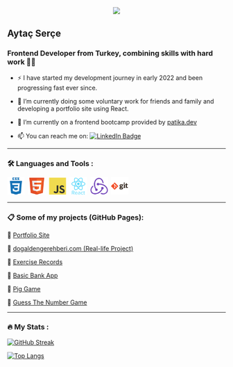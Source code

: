 <div id="header" align="center">
  <img src="https://media.giphy.com/media/M9gbBd9nbDrOTu1Mqx/giphy.gif" width="100"/>  
</div>

## Aytaç Serçe
### Frontend Developer from Turkey, combining skills with hard work :man_technologist:

- ⚡ I have started my development journey in early 2022 and been progressing fast ever since.

- 🔭 I’m currently doing some voluntary work for friends and family and developing a portfolio site using React.

- 🌱 I’m currently on a frontend bootcamp provided by <a href="https://www.patika.dev/">patika.dev<a/>
  
- 📫 You can reach me on:   <a href="https://www.linkedin.com/in/aytacserce/">
    <img src="https://img.shields.io/badge/LinkedIn-blue?style=for-the-badge&logo=linkedin&logoColor=white" alt="LinkedIn Badge"/>
  </a>

---

### :hammer_and_wrench: Languages and Tools :
<div>
  <img src="https://github.com/devicons/devicon/blob/master/icons/css3/css3-plain-wordmark.svg"  title="CSS3" alt="CSS" width="40" height="40"/>&nbsp;
  <img src="https://github.com/devicons/devicon/blob/master/icons/html5/html5-original.svg" title="HTML5" alt="HTML" width="40" height="40"/>&nbsp;
  <img src="https://github.com/devicons/devicon/blob/master/icons/javascript/javascript-original.svg" title="JavaScript" alt="JavaScript" width="40" height="40"/>&nbsp;
  <img src="https://github.com/devicons/devicon/blob/master/icons/react/react-original-wordmark.svg" title="React" alt="React" width="40" height="40"/>&nbsp;
  <img src="https://github.com/devicons/devicon/blob/master/icons/redux/redux-original.svg" title="Redux" alt="Redux " width="40" height="40"/>&nbsp;
  <img src="https://github.com/devicons/devicon/blob/master/icons/git/git-original-wordmark.svg" title="Git" **alt="Git" width="40" height="40"/>&nbsp;
</div>

  ---

  ### :clipboard: Some of my projects (GitHub Pages):
  
  :page_facing_up: <a href="https://aytacserce-portfolio.netlify.app/">Portfolio Site<a/>
  
  :page_facing_up: <a href="https://www.dogaldengerehberi.com/">dogaldengerehberi.com (Real-life Project)<a/>
  
  :page_facing_up: <a href="https://mapty-exercise-records.netlify.app/">Exercise Records<a/>
  
  :page_facing_up: <a href="https://bankist-app-login.netlify.app/">Basic Bank App<a/>
  
  :page_facing_up: <a href="https://over-20-wins.netlify.app/">Pig Game<a/>
  
  :page_facing_up: <a href="https://guess-my-number-1-to-20.netlify.app/">Guess The Number Game<a/>
  
  ---
  
### :fire: My Stats :
  
[![GitHub Streak](http://github-readme-streak-stats.herokuapp.com?user=aytacserce&theme=dark&background=000000)](https://git.io/streak-stats)
  
[![Top Langs](https://github-readme-stats.vercel.app/api/top-langs/?username=aytacserce&layout=compact&theme=vision-friendly-dark)](https://github.com/anuraghazra/github-readme-stats)  
<!--
**cptsprrw/cptsprrw** is a ✨ _special_ ✨ repository because its `README.md` (this file) appears on your GitHub profile.

Here are some ideas to get you started:

- 🔭 I’m currently working on ...
- 🌱 I’m currently learning ...
- 👯 I’m looking to collaborate on ...
- 🤔 I’m looking for help with ...
- 💬 Ask me about ...
- 📫 How to reach me: ...
- 😄 Pronouns: ...
- ⚡ Fun fact: ...
-->
